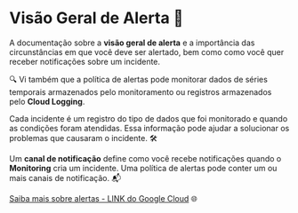 # Visão Geral de Alerta 🚨

A documentação sobre a **visão geral de alerta** e a importância das circunstâncias em que você deve ser alertado, bem como como você quer receber notificações sobre um incidente. 

🔍 Vi também que a política de alertas pode monitorar dados de séries temporais armazenados pelo monitoramento ou registros armazenados pelo **Cloud Logging**.

Cada incidente é um registro do tipo de dados que foi monitorado e quando as condições foram atendidas. Essa informação pode ajudar a solucionar os problemas que causaram o incidente. 🛠️

Um **canal de notificação** define como você recebe notificações quando o **Monitoring** cria um incidente. Uma política de alertas pode conter um ou mais canais de notificação. 📬

[Saiba mais sobre alertas - LINK do Google Cloud](https://cloud.google.com/monitoring/alerts?hl=pt-br) 🌐
